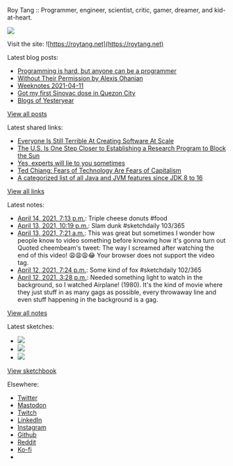 Roy Tang :: Programmer, engineer, scientist, critic, gamer, dreamer, and kid-at-heart.

![](https://roytang.net/static/img/profile.jpg)

Visit the site: ![https://roytang.net](https://roytang.net)

Latest blog posts:

- [Programming is hard, but anyone can be a programmer](https://roytang.net/2021/04/programming-is-hard/)
- [Without Their Permission by Alexis Ohanian](https://roytang.net/2021/04/without-their-permission/)
- [Weeknotes 2021-04-11](https://roytang.net/2021/04/weeknotes-2021-04-11/)
- [Got my first Sinovac dose in Quezon City](https://roytang.net/2021/04/first-sinovac-dose/)
- [Blogs of Yesteryear](https://roytang.net/2021/04/blogs-of-yesteryear/)

[View all posts](https://roytang.net/blog)

Latest shared links:

- [Everyone Is Still Terrible At Creating Software At Scale](https://roytang.net/2021/04/everyone-is-still-terrible-at-creating-software-at-scale/)
- [The U.S. Is One Step Closer to Establishing a Research Program to Block the Sun](https://roytang.net/2021/04/the-us-is-one-step-closer-to-establishing-a-research-program-to-block-the-sun/)
- [Yes, experts will lie to you sometimes](https://roytang.net/2021/04/yes-experts-will-lie-to-you-sometimes/)
- [Ted Chiang: Fears of Technology Are Fears of Capitalism](https://roytang.net/2021/04/ted-chiang-fears-of-technology-are-fears-of-capitalism/)
- [A categorized list of all Java and JVM features since JDK 8 to 16](https://roytang.net/2021/04/a-categorized-list-of-all-java-and-jvm-features-since-jdk-8-to-16/)

[View all links](https://roytang.net/links)

Latest notes:

- [April 14, 2021, 7:13 p.m.](https://roytang.net/2021/04/1382290950483976200/): Triple cheese donuts #food
- [April 13, 2021, 10:19 p.m.](https://roytang.net/2021/04/1381975366261039115/): Slam dunk #sketchdaily 103/365
- [April 13, 2021, 7:21 a.m.](https://roytang.net/2021/04/1381749447424495619/): This was great but sometimes I wonder how people know to video something before knowing how it&#x27;s gonna turn out Quoted cheembeam&#x27;s tweet: The way I screamed after watching the end of this video! 😩😩😩😂 Your browser does not support the video tag.
- [April 12, 2021, 7:24 p.m.](https://roytang.net/2021/04/1381568953005182978/): Some kind of fox #sketchdaily 102/365
- [April 12, 2021, 3:28 p.m.](https://roytang.net/2021/04/1381509474259673090/): Needed something light to watch in the background, so I watched Airplane! (1980). It&#x27;s the kind of movie where they just stuff in as many gags as possible, every throwaway line and even stuff happening in the background is a gag.

[View all notes](https://roytang.net/notes)

Latest sketches:


- ![](https://roytang.net/media/cache/69/1e/691ec9b10c66c5d64e945a9faa548fd1.jpg)
- ![](https://roytang.net/media/cache/b7/70/b770261c8dc95548c257095007185c86.jpg)
- ![](https://roytang.net/media/cache/d1/0e/d10e841c76624c1087a4cd7d481bc58e.jpg)

[View sketchbook](https://roytang.net/albums/sketchbook)


Elsewhere:

- [Twitter](https://twitter.com/roytang)
- [Mastodon](https://mastodon.technology/@roytang)
- [Twitch](https://twitch.tv/twitchyroy)
- [LinkedIn](https://www.linkedin.com/in/roytang)
- [Instagram](https://instagram.com/roytang0400)
- [Github](https://github.com/roytang)
- [Reddit](https://reddit.com/u/hungryroy)
- [Ko-fi](https://ko-fi.com/roytang)
- [](mailto:hello@roytang.net)